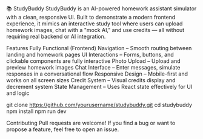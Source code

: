 📚 StudyBuddy
StudyBuddy is an AI-powered homework assistant simulator with a clean, responsive UI. Built to demonstrate a modern frontend experience, 
it mimics an interactive study tool where users can upload homework images, chat with a "mock AI," and use credits — all without requiring real backend or AI integration.

Features
Fully Functional (Frontend)
Navigation – Smooth routing between landing and homework pages
UI Interactions – Forms, buttons, and clickable components are fully interactive
Photo Upload – Upload and preview homework images
Chat Interface – Enter messages, simulate responses in a conversational flow
Responsive Design – Mobile-first and works on all screen sizes
Credit System – Visual credits display and decrement system
State Management – Uses React state effectively for UI and logic

git clone https://github.com/yourusername/studybuddy.git
cd studybuddy
npm install
npm run dev

Contributing
Pull requests are welcome! If you find a bug or want to propose a feature, feel free to open an issue.
